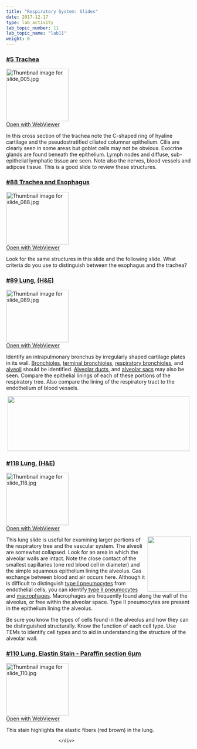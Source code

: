 ```yaml
---
title: "Respiratory System: Slides"
date: 2017-12-17
type: lab_activity
lab_topic_number: 11
lab_topic_name: "lab11"
weight: 0
---
```

<div class="entrybody">
						<h3><u>#5 Trachea</u></h3>

<div class="thumbnail"> <a href="http://virtualslides.cumc.columbia.edu/05.svs/view.apml?" target="_blank"><img alt="Thumbnail image for slide_005.jpg" src="http://histologylab.ccnmtl.columbia.edu/assets/images/slide_005-thumb-170x143-1407.jpg" width="170" height="143" class="mt-image-left"></a><br><a href="http://virtualslides.cumc.columbia.edu/05.svs/view.apml?" target="_blank">Open with WebViewer</a> </div>

<p>In this cross section of the trachea note the C-shaped ring of hyaline cartilage and the pseudostratified ciliated columnar epithelium. Cilia are clearly seen in some areas but goblet cells may not be obvious.  Exocrine glands are found beneath the epithelium.  Lymph nodes and diffuse, sub-epithelial lymphatic tissue are seen.  Note also the nerves, blood vessels and adipose tissue.  This is a good slide to review these structures. </p>

<h3><u>#88 Trachea and Esophagus</u></h3>

<div class="thumbnail"> <a href="http://virtualslides.cumc.columbia.edu/88.svs/view.apml?" target="_blank"><img alt="Thumbnail image for slide_088.jpg" src="http://histologylab.ccnmtl.columbia.edu/assets/images/slide_088-thumb-170x143-1605.jpg" width="170" height="143" class="mt-image-left"></a><br><a href="http://virtualslides.cumc.columbia.edu/88.svs/view.apml?" target="_blank">Open with WebViewer</a> </div>

<p>Look for the same structures in this slide and the following slide.  What criteria do you use to distinguish between the esophagus and the trachea?</p>

<h3><u>#89 Lung, (H&amp;E)</u></h3>

<div class="thumbnail"> <a href="http://virtualslides.cumc.columbia.edu/89.svs/view.apml?" target="_blank"><img alt="Thumbnail image for slide_089.jpg" src="http://histologylab.ccnmtl.columbia.edu/assets/images/slide_089-thumb-170x143-1608.jpg" width="170" height="143" class="mt-image-left"></a><br><a href="http://virtualslides.cumc.columbia.edu/89.svs/view.apml?" target="_blank">Open with WebViewer</a> </div>

<p>Identify an intrapulmonary bronchus by irregularly shaped cartilage plates in its wall.  <u>Bronchioles</u>, <u>terminal bronchioles</u>, <u>respiratory bronchioles</u>, and <u>alveoli</u> should be identified.  <u>Alveolar ducts</u>, and <u>alveolar sacs</u> may also be seen. Compare the epithelial linings of each of these portions of the respiratory tree. Also compare the lining of the respiratory tract to the endothelium of blood vessels.</p>

<div style="text-align: center;"><img src="http://histologylab.ccnmtl.columbia.edu/assets/images/89%20lung.jpg" style="width:496px; height:150px;"></div>

<h3><u>#118 Lung, (H&amp;E)</u></h3>

<div class="thumbnail"> <a href="http://virtualslides.cumc.columbia.edu/118.svs/view.apml?" target="_blank"><img alt="Thumbnail image for slide_118.jpg" src="http://histologylab.ccnmtl.columbia.edu/assets/images/slide_118-thumb-170x143-1668.jpg" width="170" height="143" class="mt-image-left"></a><br><a href="http://virtualslides.cumc.columbia.edu/118.svs/view.apml?" target="_blank">Open with WebViewer</a> </div>

<p><img src="http://histologylab.ccnmtl.columbia.edu/assets/images/118%20lung.jpg" style="width:118px; height:150px; float:right;">This lung slide is useful for examining larger portions of the respiratory tree and the vascular system.  The alveoli are somewhat collapsed.  Look for an area in which the alveolar walls are intact.  Note the close contact of the smallest capillaries (one red blood cell in diameter) and the simple squamous epithelium lining the alveolus.  Gas exchange between blood and air occurs here.   Although it is difficult to distinguish <u>type I pneumocytes</u> from endothelial cells, you can identify<u> type II pneumocytes</u> and <u>macrophages</u>.  Macrophages are frequently found along the wall of the alveolus, or free within the alveolar space. Type II pneumocytes are present in the epithelium lining the alveolus.  </p>

<p>Be sure you know the types of cells found in the alveolus and how they can be distinguished structurally.  Know the function of each cell type.  Use <span class="caps">TEM</span>s to identify cell types and to aid in understanding the structure of the alveolar wall.</p>

<h3><u>#110 Lung, Elastin Stain - Paraffin section 6μm</u></h3>

<div class="thumbnail"> <a href="http://virtualslides.cumc.columbia.edu/110.svs/view.apml?" target="_blank"><img alt="Thumbnail image for slide_110.jpg" src="http://histologylab.ccnmtl.columbia.edu/assets/images/slide_110-thumb-170x143-1647.jpg" width="170" height="143" class="mt-image-left"></a><br><a href="http://virtualslides.cumc.columbia.edu/110.svs/view.apml?" target="_blank">Open with WebViewer</a> </div>

<p>This stain highlights the elastic fibers (red brown) in the lung.</p>
						
						
						</div>
